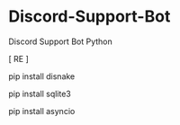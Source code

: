 # Discord-Support-Bot

Discord Support Bot Python

[ RE ]

pip install disnake

pip install sqlite3

pip install asyncio
